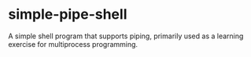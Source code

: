 # simple-pipe-shell
A simple shell program that supports piping, primarily used as a learning exercise for multiprocess programming.
